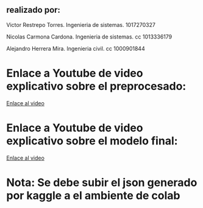 ## realizado por:
Victor Restrepo Torres. Ingenieria de sistemas. 1017270327

Nicolas Carmona Cardona. Ingenieria de sistemas. cc 1013336179 

Alejandro Herrera Mira. Ingenieria civil. cc 1000901844

# Enlace a Youtube de video explicativo sobre el preprocesado:
[Enlace al video](https://youtu.be/IXHqFwE_Bdw)

# Enlace a Youtube de video explicativo sobre el modelo final:
[Enlace al video](https://www.youtube.com/watch?v=KN4aYPFR5vg)


# Nota: Se debe subir el json generado por kaggle a el ambiente de colab 
